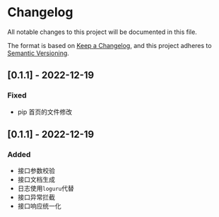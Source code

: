 # Changelog

All notable changes to this project will be documented in this file.

The format is based on [Keep a Changelog](https://keepachangelog.com/en/1.0.0/),
and this project adheres to [Semantic Versioning](https://semver.org/spec/v2.0.0.html).

## [0.1.1] - 2022-12-19

### Fixed
- pip 首页的文件修改

## [0.1.1] - 2022-12-19

### Added 

- 接口参数校验
- 接口文档生成
- 日志使用`loguru`代替
- 接口异常拦截
- 接口响应统一化

